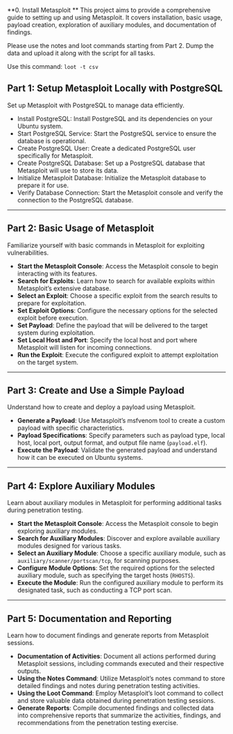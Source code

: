 **0. Install Metasploit **
This project aims to provide a comprehensive guide to setting up and using Metasploit. It covers installation, basic usage, payload creation, exploration of auxiliary modules, and documentation of findings.

Please use the notes and loot commands starting from Part 2. Dump the data and upload it along with the script for all tasks.

Use this command: `loot -t csv`

## Part 1: Setup Metasploit Locally with PostgreSQL

Set up Metasploit with PostgreSQL to manage data efficiently.

* Install PostgreSQL: Install PostgreSQL and its dependencies on your Ubuntu system.
* Start PostgreSQL Service: Start the PostgreSQL service to ensure the database is operational.
* Create PostgreSQL User: Create a dedicated PostgreSQL user specifically for Metasploit.
* Create PostgreSQL Database: Set up a PostgreSQL database that Metasploit will use to store its data.
* Initialize Metasploit Database: Initialize the Metasploit database to prepare it for use.
* Verify Database Connection: Start the Metasploit console and verify the connection to the PostgreSQL database.

---

## Part 2: Basic Usage of Metasploit

Familiarize yourself with basic commands in Metasploit for exploiting vulnerabilities.

* **Start the Metasploit Console**: Access the Metasploit console to begin interacting with its features.
* **Search for Exploits**: Learn how to search for available exploits within Metasploit’s extensive database.
* **Select an Exploit**: Choose a specific exploit from the search results to prepare for exploitation.
* **Set Exploit Options**: Configure the necessary options for the selected exploit before execution.
* **Set Payload**: Define the payload that will be delivered to the target system during exploitation.
* **Set Local Host and Port**: Specify the local host and port where Metasploit will listen for incoming connections.
* **Run the Exploit**: Execute the configured exploit to attempt exploitation on the target system.

---

## Part 3: Create and Use a Simple Payload

Understand how to create and deploy a payload using Metasploit.

* **Generate a Payload**: Use Metasploit’s msfvenom tool to create a custom payload with specific characteristics.
* **Payload Specifications**: Specify parameters such as payload type, local host, local port, output format, and output file name (`payload.elf`).
* **Execute the Payload**: Validate the generated payload and understand how it can be executed on Ubuntu systems.

---

## Part 4: Explore Auxiliary Modules

Learn about auxiliary modules in Metasploit for performing additional tasks during penetration testing.

* **Start the Metasploit Console**: Access the Metasploit console to begin exploring auxiliary modules.
* **Search for Auxiliary Modules**: Discover and explore available auxiliary modules designed for various tasks.
* **Select an Auxiliary Module**: Choose a specific auxiliary module, such as `auxiliary/scanner/portscan/tcp`, for scanning purposes.
* **Configure Module Options**: Set the required options for the selected auxiliary module, such as specifying the target hosts (`RHOSTS`).
* **Execute the Module**: Run the configured auxiliary module to perform its designated task, such as conducting a TCP port scan.

---

## Part 5: Documentation and Reporting

Learn how to document findings and generate reports from Metasploit sessions.

* **Documentation of Activities**: Document all actions performed during Metasploit sessions, including commands executed and their respective outputs.
* **Using the Notes Command**: Utilize Metasploit’s notes command to store detailed findings and notes during penetration testing activities.
* **Using the Loot Command**: Employ Metasploit’s loot command to collect and store valuable data obtained during penetration testing sessions.
* **Generate Reports**: Compile documented findings and collected data into comprehensive reports that summarize the activities, findings, and recommendations from the penetration testing exercise.
